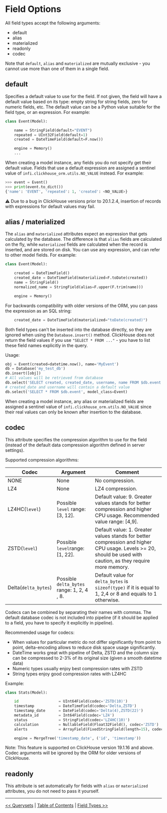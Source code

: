 Field Options
=============

All field types accept the following arguments:

 - default
 - alias
 - materialized
 - readonly
 - codec

Note that `default`, `alias` and `materialized` are mutually exclusive - you cannot use more than one of them in a single field.

## default

Specifies a default value to use for the field. If not given, the field will have a default value based on its type: empty string for string fields, zero for numeric fields, etc.
The default value can be a Python value suitable for the field type, or an expression. For example:
```python
class Event(Model):

    name = StringField(default="EVENT")
    repeated = UInt32Field(default=1)
    created = DateTimeField(default=F.now())

    engine = Memory()
    ...
```
When creating a model instance, any fields you do not specify get their default value. Fields that use a default expression are assigned a sentinel value of `infi.clickhouse_orm.utils.NO_VALUE` instead. For example:
```python
>>> event = Event()
>>> print(event.to_dict())
{'name': 'EVENT', 'repeated': 1, 'created': <NO_VALUE>}
```
:warning: Due to a bug in ClickHouse versions prior to 20.1.2.4, insertion of records with expressions for default values may fail.

## alias / materialized

The `alias` and `materialized` attributes expect an expression that gets calculated by the database. The difference is that `alias` fields are calculated on the fly, while `materialized` fields are calculated when the record is inserted, and are stored on disk.
You can use any expression, and can refer to other model fields. For example:
```python
class Event(Model):

    created = DateTimeField()
    created_date = DateTimeField(materialized=F.toDate(created))
    name = StringField()
    normalized_name = StringField(alias=F.upper(F.trim(name)))

    engine = Memory()
```
For backwards compatibility with older versions of the ORM, you can pass the expression as an SQL string:
```python
    created_date = DateTimeField(materialized="toDate(created)")
```
Both field types can't be inserted into the database directly, so they are ignored when using the `Database.insert()` method. ClickHouse does not return the field values if you use `"SELECT * FROM ..."` - you have to list these field names explicitly in the query.

Usage:
```python
obj = Event(created=datetime.now(), name='MyEvent')
db = Database('my_test_db')
db.insert([obj])
# All values will be retrieved from database
db.select('SELECT created, created_date, username, name FROM $db.event', model_class=Event)
# created_date and username will contain a default value
db.select('SELECT * FROM $db.event', model_class=Event)
```
When creating a model instance, any alias or materialized fields are assigned a sentinel value of `infi.clickhouse_orm.utils.NO_VALUE` since their real values can only be known after insertion to the database.

## codec

This attribute specifies the compression algorithm to use for the field (instead of the default data compression algorithm defined in server settings).

Supported compression algorithms:

| Codec                | Argument                                   | Comment
| -------------------- | -------------------------------------------| ----------------------------------------------------
| NONE                 | None                                       | No compression.
| LZ4                  | None                                       | LZ4 compression.
| LZ4HC(`level`)       | Possible `level` range: [3, 12].           | Default value: 9. Greater values stands for better compression and higher CPU usage. Recommended value range: [4,9].
| ZSTD(`level`)        | Possible `level`range: [1, 22].            | Default value: 1. Greater values stands for better compression and higher CPU usage. Levels >= 20, should be used with caution, as they require more memory.
| Delta(`delta_bytes`) | Possible `delta_bytes` range: 1, 2, 4 , 8. | Default value for `delta_bytes` is `sizeof(type)` if it is equal to 1, 2,4 or 8 and equals to 1 otherwise.

Codecs can be combined by separating their names with commas. The default database codec is not included into pipeline (if it should be applied to a field, you have to specify it explicitly in pipeline).

Recommended usage for codecs:
- When values for particular metric do not differ significantly from point to point, delta-encoding allows to reduce disk space usage significantly.
- DateTime works great with pipeline of Delta, ZSTD and the column size can be compressed to 2-3% of its original size (given a smooth datetime data)
- Numeric types usually enjoy best compression rates with ZSTD
- String types enjoy good compression rates with LZ4HC

Example:
```python
class Stats(Model):

    id                  = UInt64Field(codec='ZSTD(10)')
    timestamp           = DateTimeField(codec='Delta,ZSTD')
    timestamp_date      = DateField(codec='Delta(4),ZSTD(22)')
    metadata_id         = Int64Field(codec='LZ4')
    status              = StringField(codec='LZ4HC(10)')
    calculation         = NullableField(Float32Field(), codec='ZSTD')
    alerts              = ArrayField(FixedStringField(length=15), codec='Delta(2),LZ4HC')

    engine = MergeTree('timestamp_date', ('id', 'timestamp'))
```
Note: This feature is supported on ClickHouse version 19.1.16 and above. Codec arguments will be ignored by the ORM for older versions of ClickHouse.

## readonly

This attribute is set automatically for fields with `alias` or `materialized` attributes, you do not need to pass it yourself.

---

[<< Querysets](querysets.md) | [Table of Contents](toc.md) | [Field Types >>](field_types.md)